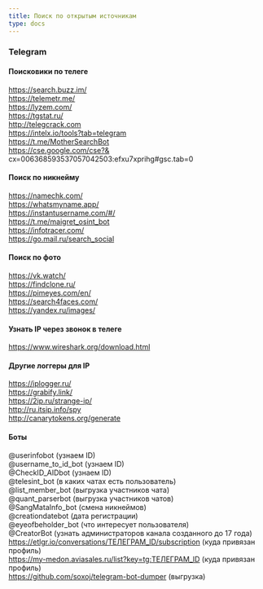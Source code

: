```yaml
---
title: Поиск по открытым источникам
type: docs
---
```


### Telegram

#### Поисковики по телеге  
https://search.buzz.im/  
https://telemetr.me/  
https://lyzem.com/  
https://tgstat.ru/  
http://telegcrack.com  
https://intelx.io/tools?tab=telegram  
https://t.me/MotherSearchBot  
https://cse.google.com/cse?&  cx=006368593537057042503:efxu7xprihg#gsc.tab=0  

#### Поиск по никнейму  
https://namechk.com/  
https://whatsmyname.app/  
https://instantusername.com/#/  
https://t.me/maigret_osint_bot  
https://infotracer.com/  
https://go.mail.ru/search_social  

#### Поиск по фото  
https://vk.watch/  
https://findclone.ru/  
https://pimeyes.com/en/   
https://search4faces.com/  
https://yandex.ru/images/  

#### Узнать IP через звонок в телеге  
https://www.wireshark.org/download.html  

#### Другие логгеры для IP  
https://iplogger.ru/  
https://grabify.link/  
https://2ip.ru/strange-ip/  
http://ru.itsip.info/spy  
http://canarytokens.org/generate  

#### Боты  
@userinfobot (узнаем ID)  
@username_to_id_bot (узнаем ID)  
@CheckID_AIDbot (узнаем ID)  
@telesint_bot (в каких чатах есть пользователь)  
@list_member_bot (выгрузка участников чата)  
@quant_parserbot (выгрузка участников чатов)  
@SangMataInfo_bot (смена никнеймов)  
@creationdatebot (дата регистрации)  
@eyeofbeholder_bot (что интересует пользователя)  
@CreatorBot (узнать администраторов канала созданного до 17 года)  
https://etlgr.io/conversations/ТЕЛЕГРАМ_ID/subscription (куда привязан профиль)  
https://my-medon.aviasales.ru/list?key=tg:ТЕЛЕГРАМ_ID (куда привязан профиль)  
https://github.com/soxoj/telegram-bot-dumper (выгрузка)  